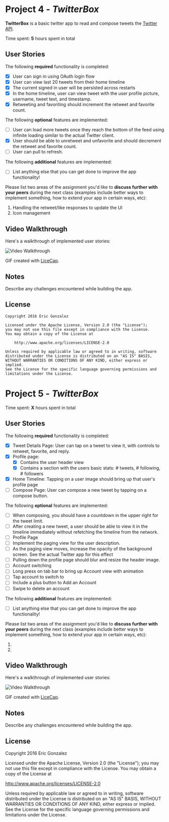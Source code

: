 # Project 4 - *TwitterBox*

**TwitterBox** is a basic twitter app to read and compose tweets the [Twitter API](https://apps.twitter.com/).

Time spent: **5** hours spent in total

## User Stories

The following **required** functionality is completed:

- [X] User can sign in using OAuth login flow
- [X] User can view last 20 tweets from their home timeline
- [X] The current signed in user will be persisted across restarts
- [X] In the home timeline, user can view tweet with the user profile picture, username, tweet text, and timestamp.
- [X] Retweeting and favoriting should increment the retweet and favorite count.

The following **optional** features are implemented:

- [ ] User can load more tweets once they reach the bottom of the feed using infinite loading similar to the actual Twitter client.
- [X] User should be able to unretweet and unfavorite and should decrement the retweet and favorite count.
- [ ] User can pull to refresh.

The following **additional** features are implemented:

- [ ] List anything else that you can get done to improve the app functionality!

Please list two areas of the assignment you'd like to **discuss further with your peers** during the next class (examples include better ways to implement something, how to extend your app in certain ways, etc):

1. Handling the retweet/like responses to update the UI
2. Icon management

## Video Walkthrough

Here's a walkthrough of implemented user stories:

<img src='http://i.imgur.com/xdYnYqq.gif' title='Video Walkthrough' width='' alt='Video Walkthrough' />

GIF created with [LiceCap](http://www.cockos.com/licecap/).

## Notes

Describe any challenges encountered while building the app.

## License

    Copyright 2016 Eric Gonzalez

    Licensed under the Apache License, Version 2.0 (the "License");
    you may not use this file except in compliance with the License.
    You may obtain a copy of the License at

        http://www.apache.org/licenses/LICENSE-2.0

    Unless required by applicable law or agreed to in writing, software
    distributed under the License is distributed on an "AS IS" BASIS,
    WITHOUT WARRANTIES OR CONDITIONS OF ANY KIND, either express or implied.
    See the License for the specific language governing permissions and
    limitations under the License.




# Project 5 - *TwitterBox*

Time spent: **X** hours spent in total

## User Stories

The following **required** functionality is completed:

- [X] Tweet Details Page: User can tap on a tweet to view it, with controls to retweet, favorite, and reply.
- [X] Profile page:
  - [X] Contains the user header view
  - [X] Contains a section with the users basic stats: # tweets, # following, # followers
- [X] Home Timeline: Tapping on a user image should bring up that user's profile page
- [ ] Compose Page: User can compose a new tweet by tapping on a compose button.

The following **optional** features are implemented:

- [ ] When composing, you should have a countdown in the upper right for the tweet limit.
- [ ] After creating a new tweet, a user should be able to view it in the timeline immediately without refetching the timeline from the network.
- [ ] Profile Page
- [ ] Implement the paging view for the user description.
- [ ] As the paging view moves, increase the opacity of the background screen. See the actual Twitter app for this effect
- [ ] Pulling down the profile page should blur and resize the header image.
- [ ] Account switching
- [ ] Long press on tab bar to bring up Account view with animation
- [ ] Tap account to switch to
- [ ] Include a plus button to Add an Account
- [ ] Swipe to delete an account

The following **additional** features are implemented:

- [ ] List anything else that you can get done to improve the app functionality!

Please list two areas of the assignment you'd like to **discuss further with your peers** during the next class (examples include better ways to implement something, how to extend your app in certain ways, etc):

1. 
2. 

## Video Walkthrough 

Here's a walkthrough of implemented user stories:

<img src='http://i.imgur.com/link/to/your/gif/file.gif' title='Video Walkthrough' width='' alt='Video Walkthrough' />

GIF created with [LiceCap](http://www.cockos.com/licecap/).

## Notes

Describe any challenges encountered while building the app.

## License

Copyright 2016 Eric Gonzalez

Licensed under the Apache License, Version 2.0 (the "License");
you may not use this file except in compliance with the License.
You may obtain a copy of the License at

http://www.apache.org/licenses/LICENSE-2.0

Unless required by applicable law or agreed to in writing, software
distributed under the License is distributed on an "AS IS" BASIS,
WITHOUT WARRANTIES OR CONDITIONS OF ANY KIND, either express or implied.
See the License for the specific language governing permissions and
limitations under the License.